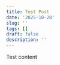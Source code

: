 ```yaml
---
title: Test Post
date: '2025-10-28'
slug: ''
tags: []
draft: false
description: ''
---
```


Test content